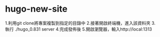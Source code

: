 # hugo-new-site

1.利用git clone將專案複製到指定的目錄中
2.接著開啟終端機，進入該資料夾
3.執行 ./hugo_0.831 server
4.完成發佈後
5.開啟瀏覽器，輸入http://local:1313